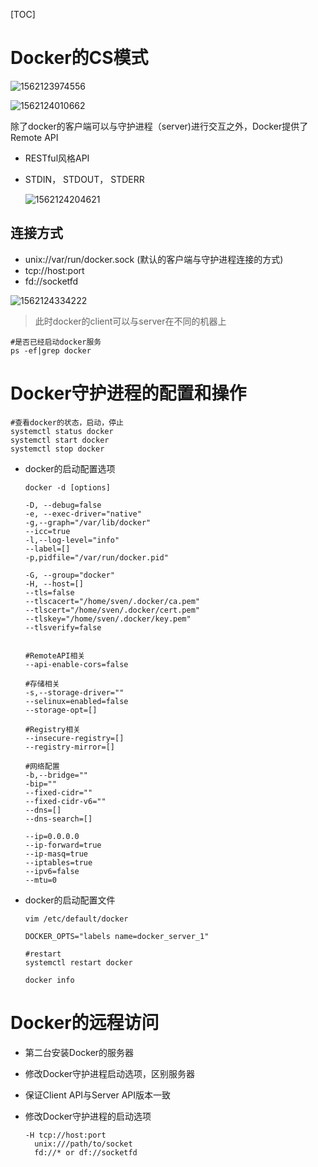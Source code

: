 [TOC]

# Docker的CS模式

![1562123974556](E:\git-workspace\note\images\docker\dcs.png)

![1562124010662](E:\git-workspace\note\images\docker\dcs2.png)



除了docker的客户端可以与守护进程（server)进行交互之外，Docker提供了Remote API

* RESTful风格API

* STDIN， STDOUT， STDERR

  ![1562124204621](E:\git-workspace\note\images\docker\dcs3.png)



## 连接方式

* unix://var/run/docker.sock  (默认的客户端与守护进程连接的方式)
* tcp://host:port
* fd://socketfd

![1562124334222](E:\git-workspace\note\images\docker\dcs4.png)

> 此时docker的client可以与server在不同的机器上

```shell
#是否已经启动docker服务
ps -ef|grep docker
```

# Docker守护进程的配置和操作

```shell
#查看docker的状态，启动，停止
systemctl status docker
systemctl start docker
systemctl stop docker

```

* docker的启动配置选项

  ```shell
  docker -d [options]
  
  -D, --debug=false
  -e, --exec-driver="native"
  -g,--graph="/var/lib/docker"
  --icc=true
  -l,--log-level="info"
  --label=[]
  -p,pidfile="/var/run/docker.pid"
  
  -G, --group="docker"
  -H, --host=[]
  --tls=false
  --tlscacert="/home/sven/.docker/ca.pem"
  --tlscert="/home/sven/.docker/cert.pem"
  --tlskey="/home/sven/.docker/key.pem"
  --tlsverify=false
  
  
  #RemoteAPI相关
  --api-enable-cors=false
  
  #存储相关
  -s,--storage-driver=""
  --selinux=enabled=false
  --storage-opt=[]
  
  #Registry相关
  --insecure-registry=[]
  --registry-mirror=[]
  
  #网络配置
  -b,--bridge=""
  -bip=""
  --fixed-cidr=""
  --fixed-cidr-v6=""
  --dns=[]
  --dns-search=[]
  
  --ip=0.0.0.0
  --ip-forward=true
  --ip-masq=true
  --iptables=true
  --ipv6=false
  --mtu=0
  ```

  

* docker的启动配置文件

  ```shell
  vim /etc/default/docker
  
  DOCKER_OPTS="labels name=docker_server_1"
  
  #restart
  systemctl restart docker
  
  docker info
  ```

# Docker的远程访问

* 第二台安装Docker的服务器
* 修改Docker守护进程启动选项，区别服务器
* 保证Client API与Server API版本一致



* 修改Docker守护进程的启动选项

  ```shell
  -H tcp://host:port
  	unix:///path/to/socket
  	fd://* or df://socketfd
  ```